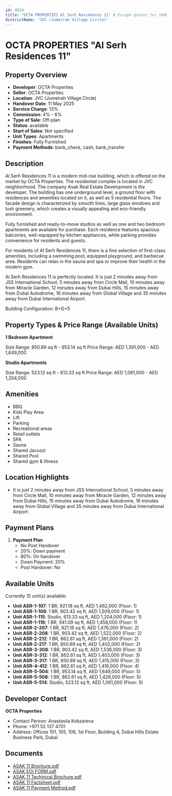 ```yaml
---
id: 4014
title: "OCTA PROPERTIES Al Serh Residences 11" # Escape quotes for YAML string
districtName: "JVC (Jumeirah Village Circle)"
---
```


# OCTA PROPERTIES "Al Serh Residences 11"

## Property Overview
- **Developer**: OCTA Properties
- **Seller**: OCTA Properties
- **Location**: JVC (Jumeirah Village Circle)
- **Handover Date**: 11 May 2025
- **Service Charge**: 13%
- **Commission**: 4% - 6%
- **Type of Sale**: Off-plan
- **Status**: available
- **Start of Sales**: Not specified
- **Unit Types**: Apartments
- **Finishes**: Fully Furnished
- **Payment Methods**: bank_check, cash, bank_transfer

## Description
Al Serh Residences 11 is a modern mid-rise building, which is offered on the market by OCTA Properties. The residential complex is located in JVC neighborhood. The company Asak Real Estate Development is the developer. The building has one underground level, a ground floor with residences and amenities located on it, as well as 5 residential floors. The facade design is characterized by smooth lines, large glass windows and lush greenery, which creates a visually appealing and eco-friendly environment.

Fully furnished and ready-to-move studios as well as one and two bedroom apartments are available for purchase. Each residence features spacious balconies, well-equipped by kitchen appliances, while parking provides convenience for residents and guests.

For residents of Al Serh Residences 11, there is a fine selection of first-class amenities, including a swimming pool, equipped playground, and barbecue area. Residents can relax in the sauna and spa or improve their health in the modern gym.

Al Serh Residences 11 is perfectly located. It is just 2 minutes away from JSS International School, 5 minutes away from Circle Mall, 10 minutes away from Miracle Garden, 12 minutes away from Dubai Hills, 15 minutes away from Dubai Autodrome, 16 minutes away from Global Village and 35 minutes away from Dubai International Airport.

Building Configuration: B+G+5

## Property Types & Price Range (Available Units)
**1 Bedroom Apartment**

Size Range: 850.89 sq ft - 953.14 sq ft
Price Range: AED 1,391,000 - AED 1,649,000

**Studio Apartments**

Size Range: 523.12 sq ft - 613.33 sq ft
Price Range: AED 1,061,000 - AED 1,204,000

## Amenities
- BBQ
- Kids Play Area
- Lift
- Parking
- Recreational areas
- Retail outlets
- SPA
- Sauna
- Shared Jacuzzi
- Shared Pool
- Shared gym & fitness

## Location Highlights
- It is just 2 minutes away from JSS International School, 5 minutes away from Circle Mall, 10 minutes away from Miracle Garden, 12 minutes away from Dubai Hills, 15 minutes away from Dubai Autodrome, 16 minutes away from Global Village and 35 minutes away from Dubai International Airport.

## Payment Plans
1. **Payment Plan**
   - No Post Handover
   - 20%: Down payment
   - 80%: On handover
   - Down Payment: 20%
   - Post Handover: No

## Available Units
Currently 15 unit(s) available:
- **Unit ASR-1-107**: 1 BR, 921.18 sq ft, AED 1,462,000 (Floor: 1)
- **Unit ASR-1-108**: 1 BR, 903.42 sq ft, AED 1,509,000 (Floor: 1)
- **Unit ASR-1-115**: Studio, 613.33 sq ft, AED 1,204,000 (Floor: 1)
- **Unit ASR-1-116**: 1 BR, 941.09 sq ft, AED 1,458,000 (Floor: 1)
- **Unit ASR-2-207**: 1 BR, 921.18 sq ft, AED 1,476,000 (Floor: 2)
- **Unit ASR-2-208**: 1 BR, 903.42 sq ft, AED 1,522,000 (Floor: 2)
- **Unit ASR-2-212**: 1 BR, 862.61 sq ft, AED 1,391,000 (Floor: 2)
- **Unit ASR-2-217**: 1 BR, 850.89 sq ft, AED 1,402,000 (Floor: 2)
- **Unit ASR-3-308**: 1 BR, 903.42 sq ft, AED 1,536,000 (Floor: 3)
- **Unit ASR-3-312**: 1 BR, 862.61 sq ft, AED 1,403,000 (Floor: 3)
- **Unit ASR-3-317**: 1 BR, 850.89 sq ft, AED 1,415,000 (Floor: 3)
- **Unit ASR-4-412**: 1 BR, 862.61 sq ft, AED 1,416,000 (Floor: 4)
- **Unit ASR-5-504**: 1 BR, 953.14 sq ft, AED 1,649,000 (Floor: 5)
- **Unit ASR-5-508**: 1 BR, 862.61 sq ft, AED 1,428,000 (Floor: 5)
- **Unit ASR-5-514**: Studio, 523.12 sq ft, AED 1,061,000 (Floor: 5)

## Developer Contact
**OCTA Properties**
- Contact Person: Anastasiia Kobzareva
- Phone: +971 52 137 4701
- Address: Offices 101, 105, 106, 1st Floor, Building 4, Dubai Hills Estate Business Park, Dubai

## Documents
- [ASAK 11 Brochure.pdf](https://cdn.geniemap.net/2025/01/08/orb7t5dXbhqgH3EU6HLb1uQdfKXkT8ykJa0V4g7y.pdf)
- [ASAK EOI FORM.pdf](https://cdn.geniemap.net/2025/01/08/4dflvC2jEnCNG15YPnWekbhrOW3VcKQFsx5O2uYT.pdf)
- [ASAK 11 Techinical Brochure.pdf](https://cdn.geniemap.net/2025/01/09/BYB6WoZWYJivoZ0YmltnotzmlDMHBw4Qz8l5BXwx.pdf)
- [ASAK 11 Factsheet.pdf](https://cdn.geniemap.net/2025/01/10/0JpVook4V0hA7HmUnHOgfOi6bcIV4xZKovx0ITl4.pdf)
- [ASAK 11  Payment Method.pdf](https://cdn.geniemap.net/2025/01/27/Ty6Dswhu5zJZROMN9EHQPMK7sjt5BDY7P2xmXvaj.pdf)
